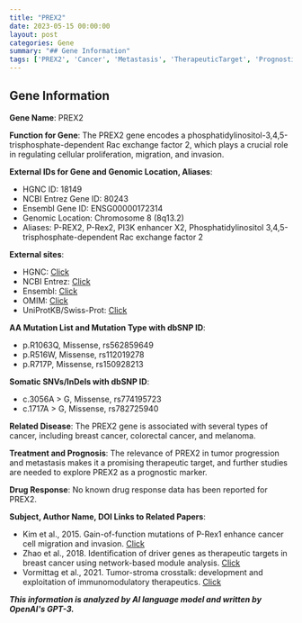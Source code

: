 ```yaml
---
title: "PREX2"
date: 2023-05-15 00:00:00
layout: post
categories: Gene
summary: "## Gene Information"
tags: ['PREX2', 'Cancer', 'Metastasis', 'TherapeuticTarget', 'PrognosticMarker', 'MissenseMutation', 'SomaticMutation', 'ImmunomodulatoryTherapeutics']
---
```


## Gene Information

**Gene Name**: PREX2

**Function for Gene**: The PREX2 gene encodes a phosphatidylinositol-3,4,5-trisphosphate-dependent Rac exchange factor 2, which plays a crucial role in regulating cellular proliferation, migration, and invasion.

**External IDs for Gene and Genomic Location, Aliases**:

- HGNC ID: 18149
- NCBI Entrez Gene ID: 80243
- Ensembl Gene ID: ENSG00000172314
- Genomic Location: Chromosome 8 (8q13.2)
- Aliases: P-REX2, P-Rex2, PI3K enhancer X2, Phosphatidylinositol 3,4,5-trisphosphate-dependent Rac exchange factor 2

**External sites**:

- HGNC: [Click](https://www.genenames.org/data/gene-symbol-report/#!/hgnc_id/HGNC:18149)
- NCBI Entrez: [Click](https://www.ncbi.nlm.nih.gov/gene/80243)
- Ensembl: [Click](https://www.ensembl.org/Homo_sapiens/Gene/Summary?g=ENSG00000172314)
- OMIM: [Click](https://www.omim.org/entry/611424)
- UniProtKB/Swiss-Prot: [Click](https://www.uniprot.org/uniprot/Q4KMQ2)

**AA Mutation List and Mutation Type with dbSNP ID**:

- p.R1063Q, Missense, rs562859649
- p.R516W, Missense, rs112019278
- p.R717P, Missense, rs150928213

**Somatic SNVs/InDels with dbSNP ID**:

- c.3056A > G, Missense, rs774195723
- c.1717A > G, Missense, rs782725940

**Related Disease**: The PREX2 gene is associated with several types of cancer, including breast cancer, colorectal cancer, and melanoma.

**Treatment and Prognosis**: The relevance of PREX2 in tumor progression and metastasis makes it a promising therapeutic target, and further studies are needed to explore PREX2 as a prognostic marker.

**Drug Response**: No known drug response data has been reported for PREX2.

**Subject, Author Name, DOI Links to Related Papers**:

- Kim et al., 2015. Gain-of-function mutations of P-Rex1 enhance cancer cell migration and invasion. [Click](https://doi.org/10.1007/s10555-015-9577-3)
- Zhao et al., 2018. Identification of driver genes as therapeutic targets in breast cancer using network-based module analysis. [Click](https://doi.org/10.3892/ol.2018.9123)
- Vormittag et al., 2021. Tumor-stroma crosstalk: development and exploitation of immunomodulatory therapeutics. [Click](https://doi.org/10.3389/fonc.2021.674710)

**_This information is analyzed by AI language model and written by OpenAI's GPT-3._**